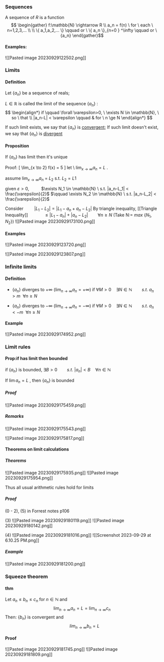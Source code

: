 
### Sequences

A sequence of $R$ is a function 
$$ \begin{gather} 
f:\mathbb{N} \rightarrow R \\
a_n = f(n) \ for \ each \ n=1,2,3,...
\\
\\
\{ a_1,a_2,... \} \qquad or \ \{ a_n \}_{n=0 } ^\infty \qquad or \ {a_n} 
\end{gather}$$

#### Examples:
![[Pasted image 20230929122502.png]]

### Limits

#### Definition
Let $\{ a_n \}$ be a sequence of reals;

$L \in \mathbb{R}$ is called the limit of the sequence $\{ a_n \}$ :
$$ \begin{align*}
if \qquad \forall  \varepsilon>0, \ \exists N \in \mathbb{N}, \ so \ that \\
|a_n-L|  <  \varepsilon \qquad & for \ n \ge N 
\end{align*} $$

If such limit exists, we say that $\{a_n\}$ is <u>convergent</u>;
If such limit doesn't exist, we say that $\{a_n\}$ is <u>divergent</u>

#### Proposition

If $\{a_n\}$ has limit then it's unique

Proof:
\[ \lim_{x \to 2} f(x) = 5 \]
let \ $\lim_{x \to \infty} a_n = L$ .


assume $\lim_{x \to \infty} a_n$ = $L_2$ s.t. $L_2=L1$

given  $\varepsilon > 0$,
$\qquad$ $\exists N_1 \in \mathbb{N} \ s.t. |a_n-L_1| < \frac{\varepsilon}{2}$
$\qquad \exists N_2 \in \mathbb{N} \ s.t. |a_n-L_2| < \frac{\varepsilon}{2}$

Consider
$\qquad |L_1 - L_2| = |L_1-a_n+a_n-L_2|$
By triangle inequality, [[Triangle Inequality]]
$\qquad \quad \le |L_1-a_n| + |a_n-L_2| \qquad \forall n \ge N$
(Take N:= $max \ \{N_1, N_2 \}$)
![[Pasted image 20230929173100.png]]





#### Examples

![[Pasted image 20230929123720.png]]

![[Pasted image 20230929123807.png]]



### Infinite limits

#### Definition

- $\{a_n \}$ diverges to $+ \infty$ ($\lim_{n \to \infty} a_n = + \infty$)
if $\forall M>0 \quad \exists N \in \mathbb{N} \qquad s.t. \ a_n > m \ \ \forall n \ge N$

- $\{a_n \}$ diverges to $- \infty$ ($\lim_{n \to \infty} a_n = - \infty$)
if $\forall M>0 \quad \exists N \in \mathbb{N} \qquad s.t. \ a_n < -m \ \ \forall n \ge N$

#### Example

![[Pasted image 20230929174952.png]]



### Limit rules

#### Prop:if has limit then bounded


if $\{a_n \}$ is bounded,
$\exists B>0 \qquad s.t. \ |a_n|<B \quad \forall n \in \mathbb{N}$

If $\lim a_n = L$ , then $\{a_n \}$ is bounded


##### Proof
![[Pasted image 20230929175459.png]]

##### Remarks
![[Pasted image 20230929175543.png]]

![[Pasted image 20230929175817.png]]


#### Theorems on limit calculations

##### Theorems
![[Pasted image 20230929175935.png]]
![[Pasted image 20230929175954.png]]

Thus all usual arithmetic rules hold for limits

##### Proof

(0 - 2), (5) in Forrest notes p106

(3)
![[Pasted image 20230929180119.png]]
![[Pasted image 20230929180142.png]]

(4)
![[Pasted image 20230929181016.png]]
![[Screenshot 2023-09-29 at 6.10.25 PM.png]]

##### Example
![[Pasted image 20230929181200.png]]



### Squeeze theorem

#### thm

Let $a_n \le b_n \le c_n$ for $n \in \mathbb{N}$ and
$$\lim_{n \to \infty} a_n = L = \lim_{n \to \infty} c_n$$
Then: $\{b_n\}$ is convergent and
$$\quad lim_{n \to \infty} b_n = L$$


#### Proof

![[Pasted image 20230929181745.png]]
![[Pasted image 20230929181809.png]]

